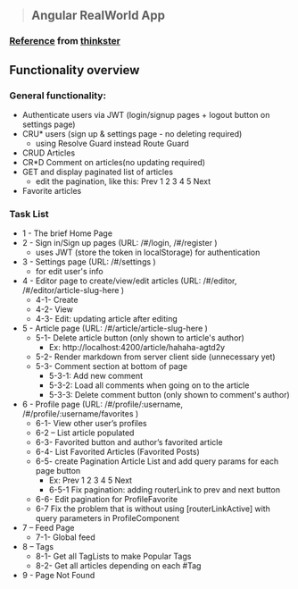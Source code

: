 > ## Angular RealWorld App

### [Reference](https://github.com/gothinkster/angular-realworld-example-app/blob/master/README.md) from [thinkster](https://thinkster.io/)

## Functionality overview
### General functionality:

* Authenticate users via JWT (login/signup pages + logout button on settings page)
* CRU* users (sign up & settings page - no deleting required)
  - using Resolve Guard instead Route Guard
* CRUD Articles
* CR*D Comment on articles(no updating required)
* GET and display paginated list of articles
  - edit the pagination, like this:  Prev 1 2 3 4 5 Next
* Favorite articles

### Task List
* 1 - The brief Home Page
* 2 - Sign in/Sign up pages (URL: /#/login, /#/register )
  - uses JWT (store the token in localStorage) for authentication
* 3 - Settings page (URL: /#/settings )
  - for edit user's info
* 4 - Editor page to create/view/edit articles (URL: /#/editor, /#/editor/article-slug-here )
  - 4-1- Create
  - 4-2- View	
  - 4-3- Edit: updating article after editing 
*	5 - Article page (URL: /#/article/article-slug-here )
    - 5-1- Delete article button (only shown to article's author)
      + Ex: http://localhost:4200/article/hahaha-agtd2y
    - 5-2- Render markdown from server client side (unnecessary yet)
   	- 5-3- Comment section at bottom of page
	    - 5-3-1: Add new comment
	    - 5-3-2: Load all comments when going on to the article 
      - 5-3-3: Delete comment button (only shown to comment's author)
*	6 - Profile page (URL: /#/profile/:username, /#/profile/:username/favorites )
    - 6-1- View other user’s profiles
    - 6-2 – List article populated
    - 6-3- Favorited button and author’s favorited article
    - 6-4- List Favorited Articles (Favorited Posts)
    - 6-5- create Pagination Article List and add query params for each page button
      - Ex: Prev 1 2 3 4 5 Next
      - 6-5-1 Fix pagination: adding routerLink to prev and next button
    - 6-6- Edit pagination for ProfileFavorite
    - 6-7 Fix the problem that is without using [routerLinkActive] with query parameters in ProfileComponent
*	7 – Feed Page
    - 7-1- Global feed
*	8 – Tags
    - 8-1- Get all TagLists to make Popular Tags
    - 8-2- Get all articles depending on each #Tag
* 9 - Page Not Found
